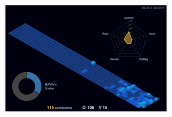 <picture>
  <source media="(prefers-color-scheme: dark)" srcset="./profile-3d-contrib/profile-night-view.svg" />
  <source media="(prefers-color-scheme: light)" srcset="./profile-3d-contrib/profile-south-season-animate.svg" />
  <img src="./profile-3d-contrib/profile-night-view.svg" />
</picture>
